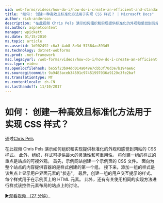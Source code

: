 ```yaml
---
uid: web-forms/videos/how-do-i/how-do-i-create-an-efficient-and-standardized-approach-for-implementing-css-styles
title: "如何： 创建一种高效且标准化方法用于实现 CSS 样式？ | Microsoft Docs"
author: rick-anderson
description: "在此视频 Chris Pels 演示如何组织和实现提供标准化的外观和感觉到网站的 CSS 样式。 此外，所样式..."
ms.author: aspnetcontent
manager: wpickett
ms.date: 01/15/2010
ms.topic: article
ms.assetid: 1d902492-c6a3-4ab8-8e3d-57384ac893d5
ms.technology: dotnet-webforms
ms.prod: .net-framework
msc.legacyurl: /web-forms/videos/how-do-i/how-do-i-create-an-efficient-and-standardized-approach-for-implementing-css-styles
msc.type: video
ms.openlocfilehash: be55f23b94dd014a049e7cbb3f70d3e7b194ae6c
ms.sourcegitcommit: 9a9483aceb34591c97451997036a9120c3fe2baf
ms.translationtype: MT
ms.contentlocale: zh-CN
ms.lasthandoff: 11/10/2017
---
```

<a name="how-do-i-create-an-efficient-and-standardized-approach-for-implementing-css-styles"></a>如何： 创建一种高效且标准化方法用于实现 CSS 样式？
====================
通过[Chris Pels](https://twitter.com/chrispels)

在此视频 Chris Pels 演示如何组织和实现提供标准化的外观和感觉到网站的 CSS 样式。 此外，组织，样式可提供最大的灵活性和可重用性。 将创建一组的样式的重点是站点的可视外观。 首先，示例网站创建一个示例页的 CSS 文件。 面向为整个站点的内容提供容器的是样式创建的第一个组。 接下来，添加一组的样式是该焦点上显示用户界面元素的"状态"。 最后，创建一组的用户交互提示的样式。 每个样式用于在示例页上的 HTML 元素。 此外，还有有关使用相同的实现方法进行样式该控件元素布局的站点上的讨论。

[&#9654;观看视频 （27 分钟）](https://channel9.msdn.com/Blogs/ASP-NET-Site-Videos/how-do-i-create-an-efficient-and-standardized-approach-for-implementing-css-styles)
